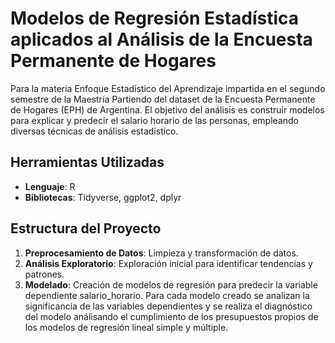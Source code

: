 # Modelos de Regresión Estadística aplicados al Análisis de la Encuesta Permanente de Hogares

Para la materia Enfoque Estadístico del Aprendizaje impartida en el segundo semestre de la Maestría Partiendo del dataset de la Encuesta Permanente de Hogares (EPH) de Argentina. El objetivo del análisis es construir modelos para explicar y predecir el salario horario de las personas, empleando diversas técnicas de análisis estadístico.

## Herramientas Utilizadas
- **Lenguaje**: R
- **Bibliotecas**: Tidyverse, ggplot2, dplyr

## Estructura del Proyecto

1. **Preprocesamiento de Datos**: Limpieza y transformación de datos.
2. **Análisis Exploratorio**: Exploración inicial para identificar tendencias y patrones.
3. **Modelado**: Creación de modelos de regresión para predecir la variable dependiente salario_horario. Para cada modelo creado se analizan la significancia de las variables dependientes y se realiza el diagnóstico del modelo análisando el cumplimiento de los presupuestos propios de los modelos de regresión lineal simple y múltiple.
